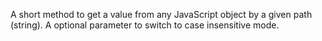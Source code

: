 
A short method to get a value from any JavaScript object by a given path (string).
A optional parameter to switch to case insensitive mode.

